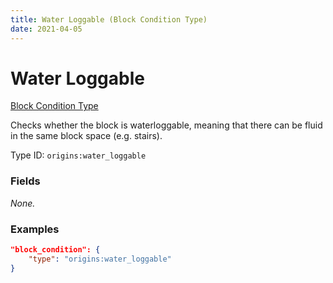 ```yaml
---
title: Water Loggable (Block Condition Type)
date: 2021-04-05
---
```


# Water Loggable

[Block Condition Type](../block_condition_types.md)

Checks whether the block is waterloggable, meaning that there can be fluid in the same block space (e.g. stairs).

Type ID: `origins:water_loggable`


### Fields

_None._


### Examples

```json
"block_condition": {
    "type": "origins:water_loggable"
}
```